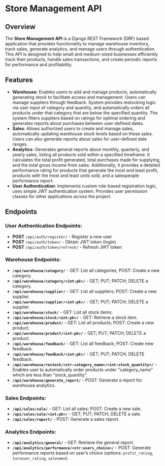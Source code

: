 ﻿# Store Management API

## Overview

The **Store Management API** is a Django REST Framework (DRF) based application that provides functionality to manage warehouse inventory, track sales, generate analytics, and manage users through authentication. This API is designed to help small and medium-sized businesses efficiently track their products, handle sales transactions, and create periodic reports for performance and profitability.

## Features

- **Warehouse**: Enables users to add and manage products, automatically generating stock to facilitate access and management. Users can manage suppliers through feedback. System provides restocking logic via user input of category and quantity, and automatically orders all products under that category that are below the specified quantity. The system filters suppliers based on ratings for optimal ordering and generates reports about purchases between user-defined dates.
- **Sales**: Allows authorized users to create and manage sales, automatically updating warehouse stock levels based on these sales. Users can also generate reports about sales for user-defined date ranges.
- **Analytics**: Generates general reports about monthly, quarterly, and yearly sales, listing all products sold within a specified timeframe. It calculates the total profit generated, total purchases made for supplying, and the total gross income from sales. Additionally, it provides a detailed performance rating for products that generate the most and least profit, products with the most and least units sold, and a salespeople performance report.
- **User Authentication**: Implements custom role-based registration logic, uses simple JWT authentication system. Provides user permission classes for other applications across the project.

## Endpoints

### **User Authentication Endpoints:**

- **POST** `/api/auth/register/` - Register a new user
- **POST** `/api/auth/token/` - Obtain JWT token (login)
- **POST** `/api/auth/token/refresh/` - Refresh JWT token

### **Warehouse Endpoints:**

- **`/api/warehouse/category/`** - GET: List all categories; POST: Create a new category.
- **`/api/warehouse/category/<int:pk>/`** - GET; PUT; PATCH; DELETE a category.
- **`/api/warehouse/supplier/`** - GET: List all suppliers; POST: Create a new supplier.
- **`/api/warehouse/supplier/<int:pk>/`** - GET; PUT; PATCH; DELETE a supplier.
- **`/api/warehouse/stock/`** - GET: List all stock items.
- **`/api/warehouse/stock/<int:pk>/`** - GET: Retrieve a stock item.
- **`/api/warehouse/product/`** - GET: List all products; POST: Create a new product.
- **`/api/warehouse/product/<int:pk>/`** - GET; PUT; PATCH; DELETE a product.
- **`/api/warehouse/feedback/`** - GET: List all feedback; POST: Create new feedback.
- **`/api/warehouse/feedback/<int:pk>/`** - GET; PUT; PATCH; DELETE feedback.
- **`/api/warehouse/restock/<str:category_name>/<int:stock_quantity>/`** - Enables user to automatically order products under "category_name" which are less than "stock_quantity".
- **`/api/warehouse/generate_report/`** - POST: Generate a report for warehouse analytics.

### **Sales Endpoints:**

- **`/api/sales/sale/`** - GET: List all sales; POST: Create a new sale.
- **`/api/sales/sale/<int:pk>/`** - GET; PUT; PATCH; DELETE a sale.
- **`/api/sales/report/`** - POST: Generate a sales report.

### **Analytics Endpoints:**

- **`/api/analytics/general/`** - GET: Retrieve the general report.
- **`/api/analytics/performance/<str:users_choice>/`** - POST: Generate performance reports based on user’s choice (options: `profit_rating`, `turnover_rating`, `salesmen`).
